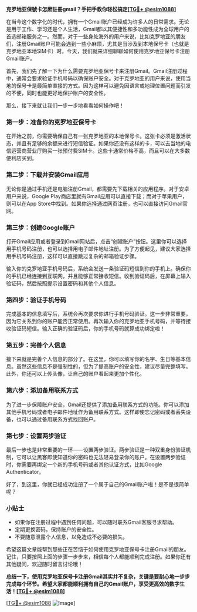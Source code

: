 **克罗地亚保號卡怎麽註冊gmail？手把手教你轻松搞定[[TG💪+ @esim1088](https://t.me/s/esim1088)]**

在当今这个数字化的时代，拥有一个Gmail账户已经成为许多人的日常需求。无论是用于工作、学习还是个人生活，Gmail都以其便捷性和多功能性成为全球用户的首选邮箱服务之一。然而，对于一些身处海外的用户来说，比如克罗地亚的朋友们，注册Gmail账户可能会遇到一些小麻烦，尤其是当涉及到本地保号卡（也就是克罗地亚本地SIM卡）时。今天，我们就来详细聊聊如何使用克罗地亚保号卡注册Gmail账户。

首先，我们先了解一下为什么需要克罗地亚保号卡来注册Gmail。Gmail注册过程中，通常会要求验证手机号码以确保账户安全。对于克罗地亚的用户来说，使用当地的保号卡是最简单直接的方式。因为这样可以避免因语言或地理位置问题而引发的不便，同时也能更好地保护账户的安全性。

那么，接下来就让我们一步一步地看看如何操作吧！

### **第一步：准备你的克罗地亚保号卡**
在开始之前，你需要确保自己有一张克罗地亚的本地保号卡。这张卡必须是激活状态，并且有足够的余额来进行短信验证。如果你还没有这样的卡，可以去当地的电信运营商营业厅购买一张预付费SIM卡。这些卡通常价格不高，而且可以在大多数便利店买到。

### **第二步：下载并安装Gmail应用**
无论你是通过手机还是电脑注册Gmail，都需要先下载相关的应用程序。对于安卓用户来说，Google Play商店里就有Gmail应用可以直接下载；而对于苹果用户，则可以在App Store中找到。如果你选择通过网页注册，也可以直接访问Gmail官网。

### **第三步：创建Google账户**
打开Gmail应用或者登录到Gmail网站后，点击“创建账户”按钮。这里你可以选择用手机号码注册，也可以选择用电子邮件地址注册。为了方便起见，建议大家选择用手机号码注册，这样可以直接跳过复杂的邮箱验证步骤。

输入你的克罗地亚手机号码后，系统会发送一条验证码短信到你的手机上。确保你的手机已经连接到互联网，并且能够正常接收短信。收到验证码后，在屏幕上输入验证码，然后按照提示设置密码和其他个人信息。

### **第四步：验证手机号码**
完成基本的信息填写后，系统会再次要求你进行手机号码验证。这一步非常重要，因为它关系到你的账户能否正常使用。再次输入你的克罗地亚手机号码，并等待接收验证码短信。输入正确的验证码后，你的手机号码就算成功绑定啦！

### **第五步：完善个人信息**
接下来就是完善个人信息的部分了。在这里，你可以填写你的名字、生日等基本信息。虽然这些信息不是强制性的，但为了提高账户的安全性，建议尽量完整填写。此外，你还可以上传头像，让自己的账户看起来更加个性化。

### **第六步：添加备用联系方式**
为了进一步保障账户安全，Gmail还提供了添加备用联系方式的功能。你可以添加其他手机号码或者电子邮件地址作为备用联系方式。这样即使忘记密码或者丢失设备，也可以通过备用联系方式找回账户。

### **第七步：设置两步验证**
最后一步也是非常重要的一环——设置两步验证。两步验证是一种双重身份验证机制，它可以让黑客即使知道你的密码也无法轻易登录你的账户。在设置两步验证时，你需要再绑定一个新的手机号码或者其他认证方式，比如Google Authenticator。

好了，到这里，你就已经成功注册了一个属于自己的Gmail账户啦！是不是很简单呢？

### **小贴士**
- 如果你在注册过程中遇到任何问题，可以随时联系Gmail客服寻求帮助。
- 定期更换密码，保持账户的安全性。
- 不要随意泄露个人信息，以免造成不必要的损失。

希望这篇文章能帮到那些正在苦恼于如何使用克罗地亚保号卡注册Gmail的朋友。记住，只要按照上面的步骤一步步来，相信每个人都能顺利完成注册。如果你还有其他疑问，欢迎随时留言讨论哦！

**总结一下，使用克罗地亚保号卡注册Gmail其实并不复杂，关键是要耐心地一步步完成每个环节。希望大家都能顺利拥有自己的Gmail账户，享受更高效的数字生活！[[TG💪+ @esim1088](https://t.me/s/esim1088)]**

[[TG💪+ @esim1088](https://t.me/s/esim1088) ![Image](https://i.postimg.cc/4NQfJmqS/Snipaste-2025-05-13-00-14-12.png)]